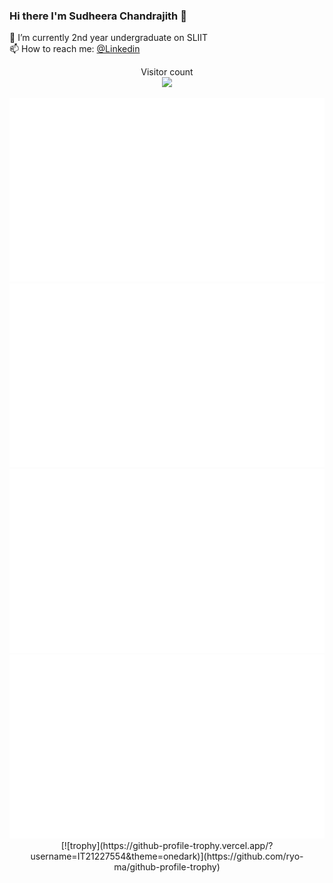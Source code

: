 


### Hi there I'm Sudheera Chandrajith 👋

🔭 I’m currently 2nd year undergraduate on SLIIT <br>
📫 How to reach me: [@Linkedin](https://www.linkedin.com/in/sudheera-chandrajith/)
<!--
**IT21227554/IT21227554** is a ✨ _special_ ✨ repository because its `README.md` (this file) appears on your GitHub profile.

Here are some ideas to get you started:


- 🌱 I’m currently learning Software Engineering
- 👯 I’m looking to collaborate on ...
- 🤔 I’m looking for help with ...
- 💬 Ask me about ...
 
- 😄 Pronouns: ...
- ⚡ Fun fact: ...
-->
<p align="center"> 
  Visitor count<br>
  <img src="https://profile-counter.glitch.me/IT21227554/count.svg" />
</p>

<a href="https://github.com/IT21227554/github-stats#gh-dark-mode-only">
<img src="https://github.com/IT21227554/github-stats/blob/master/generated/overview.svg#gh-dark-mode-only" />
<img src="https://github.com/IT21227554/github-stats/blob/master/generated/languages.svg#gh-dark-mode-only" />
</a>
<a href="https://github.com/IT21227554/github-stats#gh-light-mode-only">
<img src="https://github.com/IT21227554/github-stats/blob/master/generated/overview.svg#gh-dark-mode-only#gh-light-mode-only" />
<img src="https://github.com/IT21227554/github-stats/blob/master/generated/languages.svg#gh-dark-mode-only#gh-light-mode-only" />
</a>
<div align="center">
[![trophy](https://github-profile-trophy.vercel.app/?username=IT21227554&theme=onedark)](https://github.com/ryo-ma/github-profile-trophy)
 </div>



 

